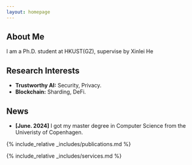 ```yaml
---
layout: homepage
---
```


## About Me

I am a Ph.D. student at HKUST(GZ), supervise by Xinlei He

## Research Interests

- **Trustworthy AI:** Security, Privacy.
- **Blockchain:** Sharding, DeFi.

## News

- **[June. 2024]** I got my master degree in Computer Science from the Univeristy of Copenhagen.


{% include_relative _includes/publications.md %}

{% include_relative _includes/services.md %}
